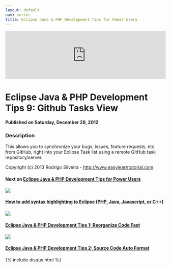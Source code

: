 ```yaml
---
layout: default
nav: series
title: Eclipse Java & PHP Development Tips for Power Users
---
```


<div class="container">
    <div class="row mt grid">
        <div class="mt"></div>
        <div class="row" style="margin-bottom: 20px;">
            <div class="col-sm-push-1 col-sm-10 col-md-push-2 col-md-8">
                <div class="video-container">
                    <iframe width="100%" src="https://www.youtube.com/embed/RN99VbTs_bA" frameborder="0" allowfullscreen></iframe>
                </div>
            </div>
            <div class="clearfix"></div>
            <div class="col-md-8">
                <h1>Eclipse Java & PHP Development Tips 9: Github Tasks View</h1>
                <h4>Published on Saturday, December 29, 2012</h4>
                <h3>Description</h3>
                <p>This allows you to synchronize your bugs, issues, feature requests, etc. from GitHub, right into your Eclipse Task list using a remote GitHub task repository/server.

Copyright (c) 2013 Rodrigo Silveira - http://www.easylearntutorial.com</p>
            </div>
            <div class="col-md-4">
                <h4>Next on <a href="/series/eclipse-java-php-development-tips-for-power-users">Eclipse Java & PHP Development Tips for Power Users</a></h4><div class="row" style="margin-bottom: 20px">
            <div class="col-md-6">
                <a href="/series/eclipse-java-php-development-tips-for-power-users/how-to-add-syntax-highlighting-to-eclipse-php-java-javascript-or-c-">
                    <img src="/img/blank.gif" data-echo="https://i.ytimg.com/vi/5EUPBiEcTeE/hqdefault.jpg" class="img-responsive" />
                </a>
            </div>
            <div class="col-md-6">
                <h4>
                    <a href="/series/eclipse-java-php-development-tips-for-power-users/how-to-add-syntax-highlighting-to-eclipse-php-java-javascript-or-c-">How to add syntax highlighting to Eclipse (PHP, Java, Javascript, or C++)</a>
                </h4>
            </div>
        </div><div class="row" style="margin-bottom: 20px">
            <div class="col-md-6">
                <a href="/series/eclipse-java-php-development-tips-for-power-users/eclipse-java-php-development-tips-1-reorganize-code-fast">
                    <img src="/img/blank.gif" data-echo="https://i.ytimg.com/vi/fylp1OeCgdU/hqdefault.jpg" class="img-responsive" />
                </a>
            </div>
            <div class="col-md-6">
                <h4>
                    <a href="/series/eclipse-java-php-development-tips-for-power-users/eclipse-java-php-development-tips-1-reorganize-code-fast">Eclipse Java & PHP Development Tips 1: Reorganize Code Fast</a>
                </h4>
            </div>
        </div><div class="row" style="margin-bottom: 20px">
            <div class="col-md-6">
                <a href="/series/eclipse-java-php-development-tips-for-power-users/eclipse-java-php-development-tips-2-source-code-auto-format">
                    <img src="/img/blank.gif" data-echo="https://i.ytimg.com/vi/Uszvolc5Yyc/hqdefault.jpg" class="img-responsive" />
                </a>
            </div>
            <div class="col-md-6">
                <h4>
                    <a href="/series/eclipse-java-php-development-tips-for-power-users/eclipse-java-php-development-tips-2-source-code-auto-format">Eclipse Java & PHP Development Tips 2: Source Code Auto Format</a>
                </h4>
            </div>
        </div>
            </div>
            <div class="col-md-8">
                {% include disqus.html %}
            </div>
        </div>
    </div>
    <div class="row mt grid"></div>
</div>
